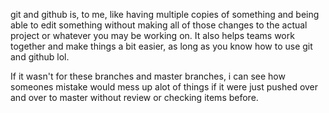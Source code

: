 git and github is, to me, like having multiple copies of something and being able to edit something without making all of those changes to the actual project or whatever you may be working on. It also helps teams work together and make things a bit easier, as long as you know how to use git and github lol.

If it wasn't for these branches and master branches, i can see how someones mistake would mess up alot of things if it were just pushed over and over to master without review or checking items before.
